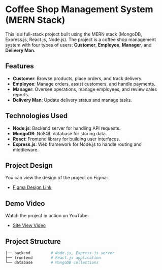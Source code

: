# Coffee Shop Management System (MERN Stack)

This is a full-stack project built using the MERN stack (MongoDB, Express.js, React.js, Node.js). The project is a coffee shop management system with four types of users: **Customer**, **Employee**, **Manager**, and **Delivery Man**.

## Features

- **Customer**: Browse products, place orders, and track delivery.
- **Employee**: Manage orders, assist customers, and handle payments.
- **Manager**: Oversee operations, manage employees, and review sales reports.
- **Delivery Man**: Update delivery status and manage tasks.

## Technologies Used

- **Node.js**: Backend server for handling API requests.
- **MongoDB**: NoSQL database for storing data.
- **React**: Frontend library for building user interfaces.
- **Express.js**: Web framework for Node.js to handle routing and middleware.

## Project Design

You can view the design of the project on Figma:
- [Figma Design Link](https://www.figma.com/design/EbpRgCSmIuNOohDIs26XXc/Coffee-Shop?node-id=0-1&t=pGj5Y1JHYV6f3lWe-1)

## Demo Video

Watch the project in action on YouTube:
- [Site View Video](https://www.youtube.com/watch?v=ep52mT-w_TI&list=RDJigu5xgCZ0Y&index=8)

## Project Structure

```bash
├── backend         # Node.js, Express.js server
├── frontend        # React.js application
└── database        # MongoDB collections
